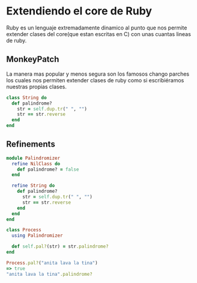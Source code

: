 # Extendiendo el core de Ruby

Ruby es un lenguaje extremadamente dinamico al punto que nos permite extender clases del core(que estan escritas en C) con unas cuantas lineas de ruby.

## MonkeyPatch

La manera mas popular y menos segura son los famosos chango parches los cuales nos permiten extender clases de ruby como si escribiéramos nuestras propias clases.

```ruby
class String do
  def palindrome?
    str = self.dup.tr(" ", "")
    str == str.reverse
  end
end
```

## Refinements

```ruby
module Palindromizer
  refine NilClass do
    def palindrome? = false
  end

  refine String do
    def palindrome?
      str = self.dup.tr(" ", "")
      str == str.reverse
    end
  end
end

class Process
  using Palindromizer

  def self.pal?(str) = str.palindrome?
end

Process.pal?("anita lava la tina")
=> true
"anita lava la tina".palindrome?

```
